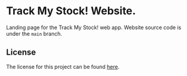 # Track My Stock! Website.
Landing page for the Track My Stock! web app. Website source code is under the `main` branch.

## License
The license for this project can be found [here](https://github.com/ismaeltovar/tms-website/blob/main/LICENSE).
